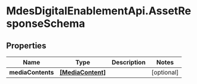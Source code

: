# MdesDigitalEnablementApi.AssetResponseSchema

## Properties

Name | Type | Description | Notes
------------ | ------------- | ------------- | -------------
**mediaContents** | [**[MediaContent]**](MediaContent.md) |  | [optional] 


